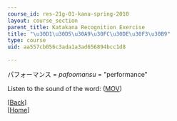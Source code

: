 ```yaml
---
course_id: res-21g-01-kana-spring-2010
layout: course_section
parent_title: Katakana Recognition Exercise
title: "\u30D1\u30D5\u30A9\u30FC\u30DE\u30F3\u30B9"
type: course
uid: aa557cb056c3ada1a3ad656894bcc1d8

---
```


パフォーマンス = _pafoomansu_ = "performance"

Listen to the sound of the word: ([MOV](http://www.archive.org/download/MITRES21F.01S10_KATAKANA_EXERCISES/word9.mov))

  
\[[Back](/resources/res-21g-01-kana-spring-2010/katakana/katakana-recognition-exercise)\]  
\[[Home](/resources/res-21g-01-kana-spring-2010/katakana)\]
